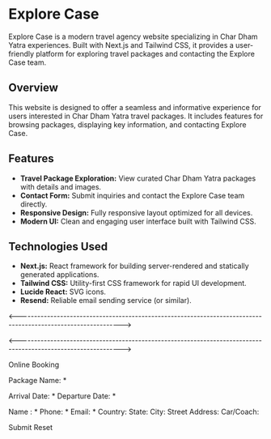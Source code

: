 # Explore Case

Explore Case is a modern travel agency website specializing in Char Dham Yatra experiences. Built with Next.js and Tailwind CSS, it provides a user-friendly platform for exploring travel packages and contacting the Explore Case team.

## Overview

This website is designed to offer a seamless and informative experience for users interested in Char Dham Yatra travel packages. It includes features for browsing packages, displaying key information, and contacting Explore Case.

## Features

- **Travel Package Exploration:** View curated Char Dham Yatra packages with details and images.
- **Contact Form:** Submit inquiries and contact the Explore Case team directly.
- **Responsive Design:** Fully responsive layout optimized for all devices.
- **Modern UI:** Clean and engaging user interface built with Tailwind CSS.

## Technologies Used

- **Next.js:** React framework for building server-rendered and statically generated applications.
- **Tailwind CSS:** Utility-first CSS framework for rapid UI development.
- **Lucide React:** SVG icons.
- **Resend:** Reliable email sending service (or similar).

<-------------------------------------------------------------------------------------------------------------->

<-------------------------------------------------------------------------------------------------------------->

Online Booking

Package Name: *

Arrival Date: *
Departure Date: *

Name : *
Phone: *
Email: *
Country:
State:
City:
Street Address:
Car/Coach:

Submit
Reset